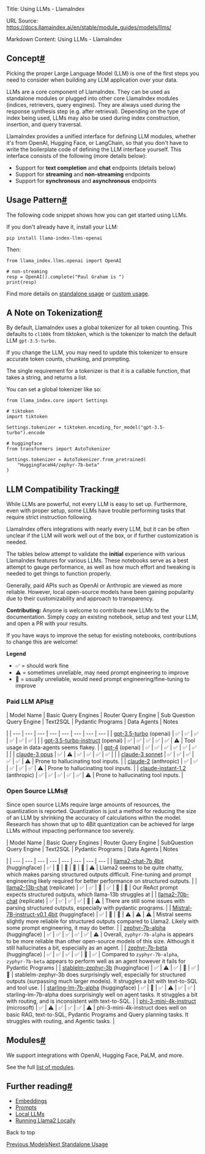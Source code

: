 Title: Using LLMs - LlamaIndex

URL Source: https://docs.llamaindex.ai/en/stable/module_guides/models/llms/

Markdown Content:
Using LLMs - LlamaIndex


Concept[#](https://docs.llamaindex.ai/en/stable/module_guides/models/llms/#concept "Permanent link")
----------------------------------------------------------------------------------------------------

Picking the proper Large Language Model (LLM) is one of the first steps you need to consider when building any LLM application over your data.

LLMs are a core component of LlamaIndex. They can be used as standalone modules or plugged into other core LlamaIndex modules (indices, retrievers, query engines). They are always used during the response synthesis step (e.g. after retrieval). Depending on the type of index being used, LLMs may also be used during index construction, insertion, and query traversal.

LlamaIndex provides a unified interface for defining LLM modules, whether it's from OpenAI, Hugging Face, or LangChain, so that you don't have to write the boilerplate code of defining the LLM interface yourself. This interface consists of the following (more details below):

*   Support for **text completion** and **chat** endpoints (details below)
*   Support for **streaming** and **non-streaming** endpoints
*   Support for **synchronous** and **asynchronous** endpoints

Usage Pattern[#](https://docs.llamaindex.ai/en/stable/module_guides/models/llms/#usage-pattern "Permanent link")
----------------------------------------------------------------------------------------------------------------

The following code snippet shows how you can get started using LLMs.

If you don't already have it, install your LLM:

```
pip install llama-index-llms-openai
```

Then:

```
from llama_index.llms.openai import OpenAI

# non-streaming
resp = OpenAI().complete("Paul Graham is ")
print(resp)
```

Find more details on [standalone usage](https://docs.llamaindex.ai/en/stable/module_guides/models/llms/usage_standalone/) or [custom usage](https://docs.llamaindex.ai/en/stable/module_guides/models/llms/usage_custom/).

A Note on Tokenization[#](https://docs.llamaindex.ai/en/stable/module_guides/models/llms/#a-note-on-tokenization "Permanent link")
----------------------------------------------------------------------------------------------------------------------------------

By default, LlamaIndex uses a global tokenizer for all token counting. This defaults to `cl100k` from tiktoken, which is the tokenizer to match the default LLM `gpt-3.5-turbo`.

If you change the LLM, you may need to update this tokenizer to ensure accurate token counts, chunking, and prompting.

The single requirement for a tokenizer is that it is a callable function, that takes a string, and returns a list.

You can set a global tokenizer like so:

```
from llama_index.core import Settings

# tiktoken
import tiktoken

Settings.tokenizer = tiktoken.encoding_for_model("gpt-3.5-turbo").encode

# huggingface
from transformers import AutoTokenizer

Settings.tokenizer = AutoTokenizer.from_pretrained(
    "HuggingFaceH4/zephyr-7b-beta"
)
```

LLM Compatibility Tracking[#](https://docs.llamaindex.ai/en/stable/module_guides/models/llms/#llm-compatibility-tracking "Permanent link")
------------------------------------------------------------------------------------------------------------------------------------------

While LLMs are powerful, not every LLM is easy to set up. Furthermore, even with proper setup, some LLMs have trouble performing tasks that require strict instruction following.

LlamaIndex offers integrations with nearly every LLM, but it can be often unclear if the LLM will work well out of the box, or if further customization is needed.

The tables below attempt to validate the **initial** experience with various LlamaIndex features for various LLMs. These notebooks serve as a best attempt to gauge performance, as well as how much effort and tweaking is needed to get things to function properly.

Generally, paid APIs such as OpenAI or Anthropic are viewed as more reliable. However, local open-source models have been gaining popularity due to their customizability and approach to transparency.

**Contributing:** Anyone is welcome to contribute new LLMs to the documentation. Simply copy an existing notebook, setup and test your LLM, and open a PR with your results.

If you have ways to improve the setup for existing notebooks, contributions to change this are welcome!

**Legend**

*   ✅ = should work fine
*   ⚠️ = sometimes unreliable, may need prompt engineering to improve
*   🛑 = usually unreliable, would need prompt engineering/fine-tuning to improve

### Paid LLM APIs[#](https://docs.llamaindex.ai/en/stable/module_guides/models/llms/#paid-llm-apis "Permanent link")

| Model Name | Basic Query Engines | Router Query Engine | Sub Question Query Engine | Text2SQL | Pydantic Programs | Data Agents | 
Notes

 |
| --- | --- | --- | --- | --- | --- | --- | --- |
| [gpt-3.5-turbo](https://colab.research.google.com/drive/1vvdcf7VYNQA67NOxBHCyQvgb2Pu7iY_5?usp=sharing) (openai) | ✅ | ✅ | ✅ | ✅ | ✅ | ✅ |  |
| [gpt-3.5-turbo-instruct](https://colab.research.google.com/drive/1Ne-VmMNYGOKUeECvkjurdKqMDpfqJQHE?usp=sharing) (openai) | ✅ | ✅ | ✅ | ✅ | ✅ | ⚠️ | Tool usage in data-agents seems flakey. |
| [gpt-4](https://colab.research.google.com/drive/1QUNyCVt8q5G32XHNztGw4YJ2EmEkeUe8?usp=sharing) (openai) | ✅ | ✅ | ✅ | ✅ | ✅ | ✅ |  |
| [claude-3 opus](https://colab.research.google.com/drive/1xeFgAmSLpY_9w7bcGPvIcE8UuFSI3xjF?usp=sharing) | ✅ | ⚠️ | ✅ | ✅ | ✅ | ✅ |  |
| [claude-3 sonnet](https://colab.research.google.com/drive/1xeFgAmSLpY_9w7bcGPvIcE8UuFSI3xjF?usp=sharing) | ✅ | ✅ | ✅ | ✅ | ✅ | ⚠️ | Prone to hallucinating tool inputs. |
| [claude-2](https://colab.research.google.com/drive/1IuHRN67MYOaLx2_AgJ9gWVtlK7bIvS1f?usp=sharing) (anthropic) | ✅ | ✅ | ✅ | ✅ | ✅ | ⚠️ | Prone to hallucinating tool inputs. |
| [claude-instant-1.2](https://colab.research.google.com/drive/1ahq-2kXwCVCA_3xyC5UMWHyfAcjoG8Gp?usp=sharing) (anthropic) | ✅ | ✅ | ✅ | ✅ | ✅ | ⚠️ | Prone to hallucinating tool inputs. |

### Open Source LLMs[#](https://docs.llamaindex.ai/en/stable/module_guides/models/llms/#open-source-llms "Permanent link")

Since open source LLMs require large amounts of resources, the quantization is reported. Quantization is just a method for reducing the size of an LLM by shrinking the accuracy of calculations within the model. Research has shown that up to 4Bit quantization can be achieved for large LLMs without impacting performance too severely.

| Model Name | Basic Query Engines | Router Query Engine | SubQuestion Query Engine | Text2SQL | Pydantic Programs | Data Agents | 
Notes

 |
| --- | --- | --- | --- | --- | --- | --- | --- |
| [llama2-chat-7b 4bit](https://colab.research.google.com/drive/1ByiIaBqCwbH9QXJOQWqOfUdsq4LEFq-g?usp=sharing) (huggingface) | ✅ | 🛑 | 🛑 | 🛑 | 🛑 | ⚠️ | Llama2 seems to be quite chatty, which makes parsing structured outputs difficult. Fine-tuning and prompt engineering likely required for better performance on structured outputs. |
| [llama2-13b-chat](https://colab.research.google.com/drive/1dpIv3iYQCV4OBB8z2ZRS7y4wUfsfNlO3?usp=sharing) (replicate) | ✅ | ✅ | 🛑 | ✅ | 🛑 | 🛑 | Our ReAct prompt expects structured outputs, which llama-13b struggles at |
| [llama2-70b-chat](https://colab.research.google.com/drive/11h_Av5RG3tGjuOrZ-VKifd9UzcRPeN1J?usp=sharing) (replicate) | ✅ | ✅ | ✅ | ✅ | 🛑 | ⚠️ | There are still some issues with parsing structured outputs, especially with pydantic programs. |
| [Mistral-7B-instruct-v0.1 4bit](https://colab.research.google.com/drive/1-f5v48TnX5rGdaMdWTr8XsjTGrWZ6Q7Y?usp=sharing) (huggingface) | ✅ | 🛑 | 🛑 | ⚠️ | ⚠️ | ⚠️ | Mistral seems slightly more reliable for structured outputs compared to Llama2. Likely with some prompt engineering, it may do better. |
| [zephyr-7b-alpha](https://colab.research.google.com/drive/1asitB49g9LMGrlODgY2J-g_xRExRM_ud?usp=sharing) (huggingface) | ✅ | ✅ | ✅ | ✅ | ✅ | ⚠️ | Overall, `zyphyr-7b-alpha` is appears to be more reliable than other open-source models of this size. Although it still hallucinates a bit, especially as an agent. |
| [zephyr-7b-beta](https://colab.research.google.com/drive/1C55IGyJNDe14DsHkAIIpIjn76NvK5pc1?usp=sharing) (huggingface) | ✅ | ✅ | ✅ | ✅ | 🛑 | ✅ | Compared to `zyphyr-7b-alpha`, `zyphyr-7b-beta` appears to perform well as an agent however it fails for Pydantic Programs |
| [stablelm-zephyr-3b](https://colab.research.google.com/drive/1X_hEUkV62wHmMty3tNLIfJtp4IC6QNYN?usp=sharing) (huggingface) | ✅ | ⚠️ | ✅ | 🛑 | ✅ | 🛑 | stablelm-zephyr-3b does surprisingly well, especially for structured outputs (surpassing much larger models). It struggles a bit with text-to-SQL and tool use. |
| [starling-lm-7b-alpha](https://colab.research.google.com/drive/1z2tZMr4M9wBFU6YX8fvAZ7WLTa3tWKEm?usp=sharing) (huggingface) | ✅ | 🛑 | ✅ | ⚠️ | ✅ | ✅ | starling-lm-7b-alpha does surprisingly well on agent tasks. It struggles a bit with routing, and is inconsistent with text-to-SQL. |
| [phi-3-mini-4k-instruct](https://github.com/run-llama/llama_index/tree/main/docs/docs/examples/benchmarks/phi-3-mini-4k-instruct.ipynb) (microsoft) | ✅ | ⚠️ | ✅ | ✅ | ✅ | ⚠️ | phi-3-mini-4k-instruct does well on basic RAG, text-to-SQL, Pydantic Programs and Query planning tasks. It struggles with routing, and Agentic tasks. |

Modules[#](https://docs.llamaindex.ai/en/stable/module_guides/models/llms/#modules "Permanent link")
----------------------------------------------------------------------------------------------------

We support integrations with OpenAI, Hugging Face, PaLM, and more.

See the full [list of modules](https://docs.llamaindex.ai/en/stable/module_guides/models/llms/modules/).

Further reading[#](https://docs.llamaindex.ai/en/stable/module_guides/models/llms/#further-reading "Permanent link")
--------------------------------------------------------------------------------------------------------------------

*   [Embeddings](https://docs.llamaindex.ai/en/stable/module_guides/models/embeddings/)
*   [Prompts](https://docs.llamaindex.ai/en/stable/module_guides/models/prompts/)
*   [Local LLMs](https://docs.llamaindex.ai/en/stable/module_guides/models/llms/local/)
*   [Running Llama2 Locally](https://replicate.com/blog/run-llama-locally)

Back to top

[Previous Models](https://docs.llamaindex.ai/en/stable/module_guides/models/)[Next Standalone Usage](https://docs.llamaindex.ai/en/stable/module_guides/models/llms/usage_standalone/)

